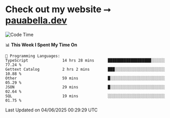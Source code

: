 # Check out my website ⭢ [pauabella.dev](https://pauabella.dev)

<!--START_SECTION:waka-->
![Code Time](http://img.shields.io/badge/Code%20Time-4%2C494%20hrs%2023%20mins-blue)

📊 **This Week I Spent My Time On** 

```text
💬 Programming Languages: 
TypeScript               14 hrs 28 mins      ███████████████████░░░░░░   77.24 % 
Gettext Catalog          2 hrs 2 mins        ███░░░░░░░░░░░░░░░░░░░░░░   10.88 % 
Other                    59 mins             █░░░░░░░░░░░░░░░░░░░░░░░░   05.29 % 
JSON                     29 mins             █░░░░░░░░░░░░░░░░░░░░░░░░   02.64 % 
SQL                      19 mins             ░░░░░░░░░░░░░░░░░░░░░░░░░   01.75 % 
```


 Last Updated on 04/06/2025 00:29:29 UTC
<!--END_SECTION:waka-->
